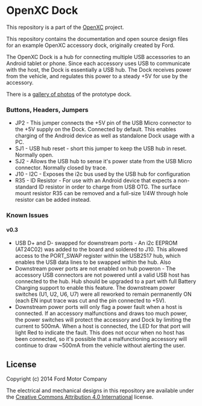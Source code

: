 OpenXC Dock
===========

This repository is a part of the [OpenXC][] project.

This repository contains the documentation and open source design files for an
example OpenXC accessory dock, originally created by Ford.

The OpenXC Dock is a hub for connecting multiple USB accessories to an Android
tablet or phone. Since each accessory uses USB to communicate with the host, the
Dock is essentially a USB hub. The Dock receives power from the vehicle, and
regulates this power to a steady +5V for use by the accessory.

There is a [gallery of
photos](https://plus.google.com/photos/108408483770573977605/albums/5989365070748059233)
of the prototype dock.

### Buttons, Headers, Jumpers

*	JP2 - This jumper connects the +5V pin of the USB Micro connector to the +5V
	supply on the Dock. Connected by default. This enables charging of the
	Android device as well as standalone Dock usage with a PC.
*	SJ1 - USB hub reset - short this jumper to keep the USB hub in reset.
	Normally open.
*	SJ2 - Allows the USB hub to sense it's power state from the USB Micro
	connector. Normally closed by trace.
*	J10 - I2C - Exposes the i2c bus used by the USB hub for configuration
*	R35 - ID Resistor - For use with an Android device that expects a
	non-standard ID resistor in order to charge from USB OTG. The surface mount
	resistor R35 can be removed and a full-size 1/4W through hole resistor can
	be added instead.

### Known Issues

#### v0.3

*	USB D+ and D- swapped for downstream ports - An i2c EEPROM (AT24C02) was
	added to the board and soldered to J10. This allowed access to the PORT_SWAP
	register within the USB2517 hub, which enables the USB data lines to be
	swapped within the hub. Also
*	Downstream power ports are not enabled on hub poweron - The accessory USB
	connectors are not powered until a valid USB host has connected to the hub.
	Hub should be upgraded to a part with full Battery Charging support to
	enable this feature. The downstream power switches (U1, U2, U6, U7) were all
	reworked to remain permanently ON (each EN input trace was cut and the pin
	connected to +5V).
*	Downstream power ports will only flag a power fault when a host is
	connected. If an accessory malfunctions and draws too much power, the power
	switches will protect the accessory and Dock by limiting the current to
	500mA. When a host is connected, the LED for that port will light Red to
	indicate the fault. This does not occur when no host has been connected, so
	it's possible that a malfunctioning accessory will continue to draw ~500mA
	from the vehicle without alerting the user.

## License

Copyright (c) 2014 Ford Motor Company

The electrical and mechanical designs in this repository are available under the
[Creative Commons Attribution 4.0
International](http://creativecommons.org/licenses/by/4.0/deed.en_US) license.

[OpenXC]: http://openxcplatform.com
